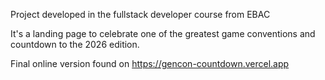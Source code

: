 Project developed in the fullstack developer course from EBAC

It's a landing page to celebrate one of the greatest game conventions and countdown to the 2026 edition.

Final online version found on https://gencon-countdown.vercel.app